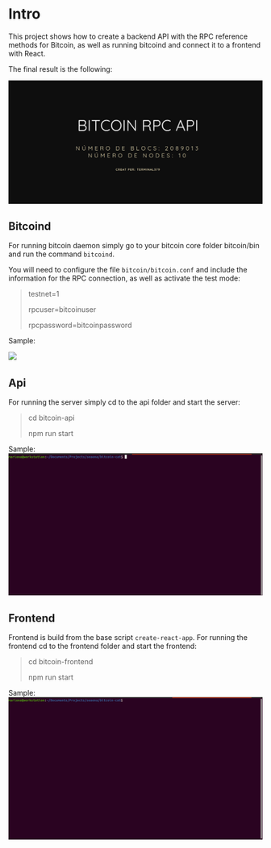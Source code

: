 # Intro
This project shows how to create a backend API with the RPC reference methods for Bitcoin, as well as running bitcoind and connect it to a frontend with React.

The final result is the following:

![](public/btc-api-blog.png)

## Bitcoind
For running bitcoin daemon simply go to your bitcoin core folder bitcoin/bin and run the command ``bitcoind``.

You will need to configure the file ``bitcoin/bitcoin.conf`` and include the information for the RPC connection, as well as activate the test mode:

> testnet=1
>
> rpcuser=bitcoinuser
>
> rpcpassword=bitcoinpassword

Sample:

![](public/bitcoind.gif)

## Api
For running the server simply cd to the api folder and start the server:
> cd bitcoin-api
>
> npm run start
>

Sample:
![](public/bitcoin-api.gif)

## Frontend
Frontend is build from the base script ``create-react-app``. For running the frontend cd to the frontend folder and start the frontend:

> cd bitcoin-frontend
>
> npm run start
>

Sample:
![](public/bitcoin-frontend.gif)